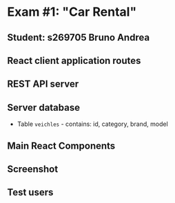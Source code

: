 # Exam #1: "Car Rental"
## Student: s269705 Bruno Andrea 

## React client application routes
<!---
- Route `/`: page content and purpose
- Route `/something/:param`: page content and purpose, param specification
- ...
-->

## REST API server
<!---
- POST `/login`
  - request parameters and request body content
  - response body content
- GET `/api/something`
  - request parameters
  - response body content
- POST `/api/something`
  - request parameters and request body content
  - response body content
- ...
-->

## Server database

<!---
- Table `users` - contains xx yy zz
- Table `something` - contains ww qq ss
- ...
-->

- Table `veichles` - contains: id, category, brand, model

## Main React Components
<!---
- `ListOfSomething` (in `List.js`): component purpose and main functionality
- `GreatButton` (in `GreatButton.js`): component purpose and main functionality
- ...

(only _main_ components, minor ones may be skipped)
-->

## Screenshot
<!---
![Configurator Screenshot](./img/screenshot.jpg)
-->

## Test users
<!---
* username, password
* username, password
* username, password (frequent customer)
* username, password
* username, password (frequent customer)
-->
